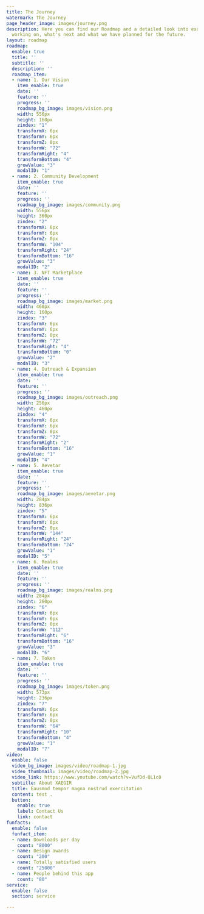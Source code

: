 ```yaml
---
title: The Journey
watermark: The Journey
page_header_image: images/journey.png
description: Here you can find our Roadmap and a detailed look into exactly what we're
  working on, what's next and what we have planned for the future.
layout: roadmap
roadmap:
  enable: true
  title: ''
  subtitle: ''
  description: ''
  roadmap_item:
  - name: 1. Our Vision
    item_enable: true
    date: ''
    feature: ''
    progress: ''
    roadmap_bg_image: images/vision.png
    width: 556px
    height: 160px
    zindex: "1"
    transformX: 6px
    transformY: 6px
    transformZ: 0px
    transformW: "72"
    transformRight: "4"
    transformBottom: "4"
    growValue: "3"
    modalID: "1"
  - name: 2. Community Development
    item_enable: true
    date: ''
    feature: ''
    progress: ''
    roadmap_bg_image: images/community.png
    width: 556px
    height: 360px
    zindex: "2"
    transformX: 6px
    transformY: 6px
    transformZ: 0px
    transformW: "104"
    transformRight: "24"
    transformBottom: "16"
    growValue: "3"
    modalID: "2"
  - name: 3. NFT Marketplace
    item_enable: true
    date: ''
    feature: ''
    progress: ''
    roadmap_bg_image: images/market.png
    width: 460px
    height: 160px
    zindex: "3"
    transformX: 6px
    transformY: 6px
    transformZ: 0px
    transformW: "72"
    transformRight: "4"
    transformBottom: "0"
    growValue: "2"
    modalID: "3"
  - name: 4. Outreach & Expansion
    item_enable: true
    date: ''
    feature: ''
    progress: ''
    roadmap_bg_image: images/outreach.png
    width: 256px
    height: 460px
    zindex: "4"
    transformX: 6px
    transformY: 6px
    transformZ: 0px
    transformW: "72"
    transformRight: "2"
    transformBottom: "16"
    growValue: "1"
    modalID: "4"
  - name: 5. Aevetar
    item_enable: true
    date: ''
    feature: ''
    progress: ''
    roadmap_bg_image: images/aevetar.png
    width: 284px
    height: 836px
    zindex: "5"
    transformX: 6px
    transformY: 6px
    transformZ: 0px
    transformW: "144"
    transformRight: "24"
    transformBottom: "24"
    growValue: "1"
    modalID: "5"
  - name: 6. Realms
    item_enable: true
    date: ''
    feature: ''
    progress: ''
    roadmap_bg_image: images/realms.png
    width: 284px
    height: 260px
    zindex: "6"
    transformX: 6px
    transformY: 6px
    transformZ: 0px
    transformW: "112"
    transformRight: "6"
    transformBottom: "16"
    growValue: "3"
    modalID: "6"
  - name: 7. Token
    item_enable: true
    date: ''
    feature: ''
    progress: ''
    roadmap_bg_image: images/token.png
    width: 573px
    height: 236px
    zindex: "7"
    transformX: 6px
    transformY: 6px
    transformZ: 0px
    transformW: "64"
    transformRight: "10"
    transformBottom: "4"
    growValue: "1"
    modalID: "7"
video:
  enable: false
  video_bg_image: images/video/roadmap-1.jpg
  video_thumbnail: images/video/roadmap-2.jpg
  video_link: https://www.youtube.com/watch?v=VufDd-QL1c0
  subtitle: About XAEGIR
  title: Eausmod tempor magna nostrud exercitation
  content: test .
  button:
    enable: true
    label: Contact Us
    link: contact
funfacts:
  enable: false
  funfact_item:
  - name: Downloads per day
    count: "8000"
  - name: Design awards
    count: "200"
  - name: Totally satisfied users
    count: "25000"
  - name: People behind this app
    count: "80"
service:
  enable: false
  section: service

---
```

